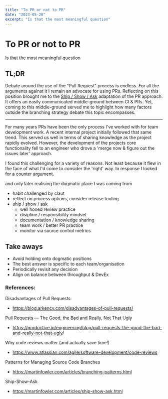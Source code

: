 ```yaml
---
title: "To PR or not to PR"
date: "2023-05-26"
excerpt: "Is that the most meaningful question"
---
```


# To PR or not to PR
Is that the most meaningful question

## TL;DR

Debate around the use of the "Pull Request" process is endless. For all the arguments against it I remain an advocate for using PRs. Reflecting on this position brought me to the [Ship / Show / Ask](https://martinfowler.com/articles/ship-show-ask.html) adaptation of the PR approach. It offers an easily communicated middle-ground between CI & PRs. Yet, coming to this middle-ground served me to highlight how many factors outside the branching strategy debate this topic encompasses.

---

For many years PRs have been the only process I've worked with for team development work. A recent internal project initially followed that same trend. This served us well in terms of sharing knowledge as the project rapidly evolved. However, the development of the projects core functionality fell to an engineer who drove a 'merge now & figure out the issues later' approach.

I found this challenging for a variety of reasons. Not least because it flew in the face of what I'd come to consider the 'right' way. In response I looked for a counter argument.

and only later realising the dogmatic place I was coming from 


* habit challenged by claut
* reflect on process options, consider release tooling
* ship / show / ask
  - well honed review practice
  - disipline / responsibility mindset
  - documentation / knowledge sharing
  - team work / better PR practice
  - monitor via source control metrics

## Take aways

- Avoid holding onto dogmatic positions
- The best answer is specific to each team/organisation
- Periodically revisit any decision
- Align on balance between throughput & DevEx


### References:

Disadvantages of Pull Requests
- https://blog.arkency.com/disadvantages-of-pull-requests/

Pull Requests — The Good, the Bad and Really, Not That Ugly
- https://productive.io/engineering/blog/pull-requests-the-good-the-bad-and-really-not-that-ugly/

Why code reviews matter (and actually save time!)
- https://www.atlassian.com/agile/software-development/code-reviews

Patterns for Managing Source Code Branches
- https://martinfowler.com/articles/branching-patterns.html

Ship-Show-Ask
- https://martinfowler.com/articles/ship-show-ask.html
